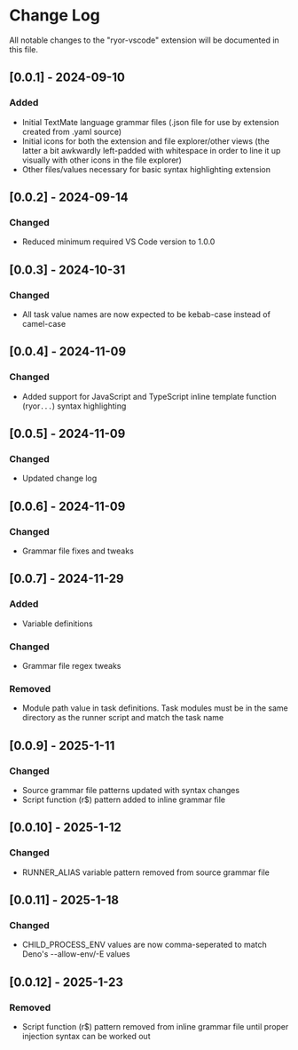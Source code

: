 # Change Log

All notable changes to the "ryor-vscode" extension will be documented in this file.

## [0.0.1] - 2024-09-10

### Added

- Initial TextMate language grammar files (.json file for use by extension created from .yaml source)
- Initial icons for both the extension and file explorer/other views (the latter a bit awkwardly left-padded with whitespace in order to line it up visually with other icons in the file explorer)
- Other files/values necessary for basic syntax highlighting extension

## [0.0.2] - 2024-09-14

### Changed

- Reduced minimum required VS Code version to 1.0.0

## [0.0.3] - 2024-10-31

### Changed

- All task value names are now expected to be kebab-case instead of camel-case

## [0.0.4] - 2024-11-09

### Changed

- Added support for JavaScript and TypeScript inline template function (ryor`...`) syntax highlighting

## [0.0.5] - 2024-11-09

### Changed

- Updated change log

## [0.0.6] - 2024-11-09

### Changed

- Grammar file fixes and tweaks

## [0.0.7] - 2024-11-29

### Added

- Variable definitions

### Changed

- Grammar file regex tweaks

### Removed

- Module path value in task definitions. Task modules must be in the same directory as the runner script and match the task name

## [0.0.9] - 2025-1-11

### Changed

- Source grammar file patterns updated with syntax changes
- Script function (r$) pattern added to inline grammar file

## [0.0.10] - 2025-1-12

### Changed

- RUNNER_ALIAS variable pattern removed from source grammar file

## [0.0.11] - 2025-1-18

### Changed

- CHILD_PROCESS_ENV values are now comma-seperated to match Deno's --allow-env/-E values

## [0.0.12] - 2025-1-23

### Removed

- Script function (r$) pattern removed from inline grammar file until proper injection syntax can be worked out
